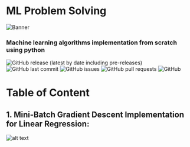 # ML Problem Solving
<!-- Add banner here -->
![Banner](https://www.eurixgroup.com/wp-content/uploads/2021/01/ml-e1610553826718.jpg)


<!-- Add buttons here -->
### Machine learning algorithms implementation from scratch using python

![GitHub release (latest by date including pre-releases)](https://img.shields.io/github/v/release/navendu-pottekkat/awesome-readme?include_prereleases)
![GitHub last commit](https://img.shields.io/github/last-commit/navendu-pottekkat/awesome-readme)
![GitHub issues](https://img.shields.io/github/issues-raw/navendu-pottekkat/awesome-readme)
![GitHub pull requests](https://img.shields.io/github/issues-pr/navendu-pottekkat/awesome-readme)
![GitHub](https://img.shields.io/github/license/navendu-pottekkat/awesome-readme)

# Table of Content

## 1. Mini-Batch Gradient Descent Implementation for Linear Regression:
![alt text](https://github.com/khadija267/ML-Problem-Solving/tree/main/images/1.png)


